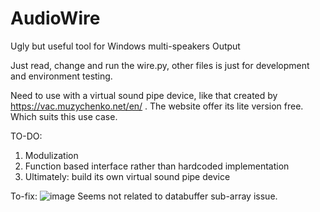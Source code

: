 # AudioWire
Ugly but useful tool for Windows multi-speakers Output

Just read, change and run the wire.py, other files is just for development and environment testing.

Need to use with a virtual sound pipe device, like that created by https://vac.muzychenko.net/en/ .
The website offer its lite version free. Which suits this use case.

TO-DO:
1. Modulization
2. Function based interface rather than hardcoded implementation
3. Ultimately: build its own virtual sound pipe device


To-fix:
![image](https://github.com/jasonlililililili/AudioWire/assets/54921521/02173788-fa93-4adb-83fe-fe71cfcf4016)
Seems not related to databuffer sub-array issue.
